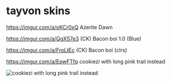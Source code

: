 # tayvon skins

https://imgur.com/a/oKCr0xQ
Azerite Dawn

https://imgur.com/a/QgX57e3
(CK) Bacon boi 1.0 (Blue)

https://imgur.com/a/FroLtEc
(CK) Bacon boi (clrs)

https://imgur.com/a/EpwFTfq
cookiezi with long pink trail instead

![cookiezi with long pink trail instead](https://i.imgur.com/rQnvfJP.jpeg)
